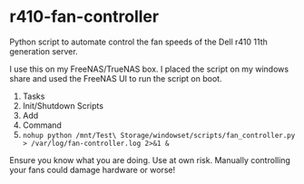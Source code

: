 # r410-fan-controller
Python script to automate control the fan speeds of the Dell r410 11th generation server.

I use this on my FreeNAS/TrueNAS box. I placed the script on my windows share and used the FreeNAS UI to run the script on boot.

1) Tasks
2) Init/Shutdown Scripts
3) Add
4) Command
5) `nohup python /mnt/Test\ Storage/windowset/scripts/fan_controller.py > /var/log/fan-controller.log 2>&1 &`

Ensure you know what you are doing. Use at own risk. Manually controlling your fans could damage hardware or worse!
